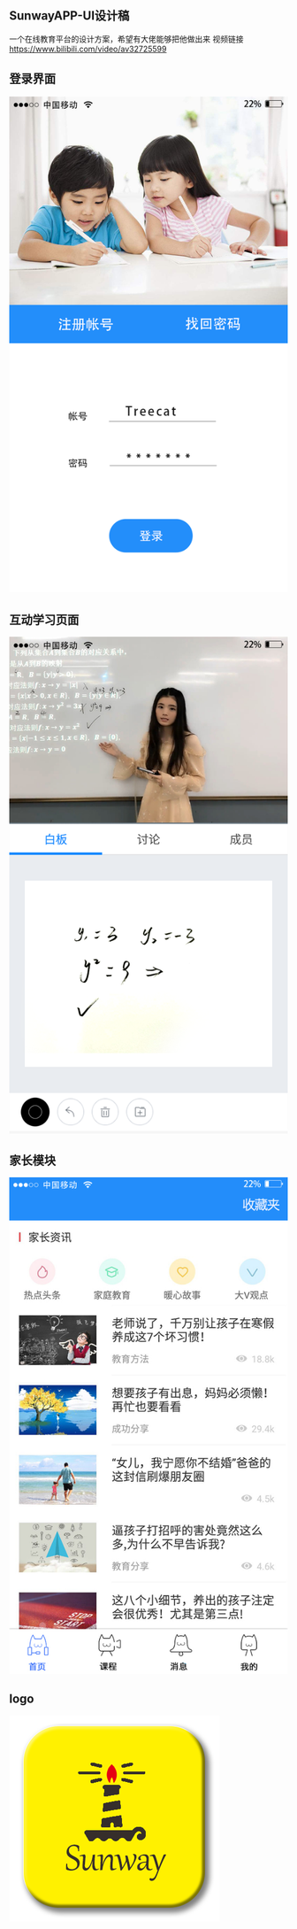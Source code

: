 ## SunwayAPP-UI设计稿
一个在线教育平台的设计方案，希望有大佬能够把他做出来
视频链接 https://www.bilibili.com/video/av32725599

## 登录界面
![](https://github.com/bitbitluo/SunwayEducation/blob/master/img/login.png)

## 互动学习页面
![](https://github.com/bitbitluo/SunwayEducation/blob/master/img/%E8%BE%85%E5%AF%BC.png)

## 家长模块
![](https://github.com/bitbitluo/SunwayEducation/blob/master/img/%E5%AE%B6%E9%95%BF.jpg)

## logo
![](https://github.com/bitbitluo/SunwayEducation/blob/master/img/logo.png)
